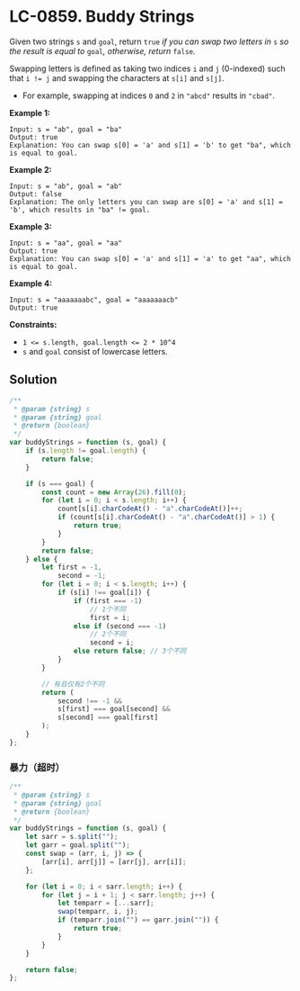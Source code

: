 # LC-0859. Buddy Strings

Given two strings `s` and `goal`, return `true` _if you can swap two letters in_ `s` _so_ _the result is equal to_ `goal`_, otherwise, return_ `false`_._

Swapping letters is defined as taking two indices `i` and `j` (0-indexed) such that `i != j` and swapping the characters at `s[i]` and `s[j]`.

-   For example, swapping at indices `0` and `2` in `"abcd"` results in `"cbad"`.

**Example 1:**

```
Input: s = "ab", goal = "ba"
Output: true
Explanation: You can swap s[0] = 'a' and s[1] = 'b' to get "ba", which is equal to goal.
```

**Example 2:**

```
Input: s = "ab", goal = "ab"
Output: false
Explanation: The only letters you can swap are s[0] = 'a' and s[1] = 'b', which results in "ba" != goal.
```

**Example 3:**

```
Input: s = "aa", goal = "aa"
Output: true
Explanation: You can swap s[0] = 'a' and s[1] = 'a' to get "aa", which is equal to goal.
```

**Example 4:**

```
Input: s = "aaaaaaabc", goal = "aaaaaaacb"
Output: true
```

**Constraints:**

-   `1 <= s.length, goal.length <= 2 * 10^4`
-   `s` and `goal` consist of lowercase letters.

## Solution

```javascript
/**
 * @param {string} s
 * @param {string} goal
 * @return {boolean}
 */
var buddyStrings = function (s, goal) {
    if (s.length != goal.length) {
        return false;
    }

    if (s === goal) {
        const count = new Array(26).fill(0);
        for (let i = 0; i < s.length; i++) {
            count[s[i].charCodeAt() - "a".charCodeAt()]++;
            if (count[s[i].charCodeAt() - "a".charCodeAt()] > 1) {
                return true;
            }
        }
        return false;
    } else {
        let first = -1,
            second = -1;
        for (let i = 0; i < s.length; i++) {
            if (s[i] !== goal[i]) {
                if (first === -1)
                    // 1个不同
                    first = i;
                else if (second === -1)
                    // 2个不同
                    second = i;
                else return false; // 3个不同
            }
        }

        // 有且仅有2个不同
        return (
            second !== -1 &&
            s[first] === goal[second] &&
            s[second] === goal[first]
        );
    }
};
```

### 暴力（超时）

```javascript
/**
 * @param {string} s
 * @param {string} goal
 * @return {boolean}
 */
var buddyStrings = function (s, goal) {
    let sarr = s.split("");
    let garr = goal.split("");
    const swap = (arr, i, j) => {
        [arr[i], arr[j]] = [arr[j], arr[i]];
    };

    for (let i = 0; i < sarr.length; i++) {
        for (let j = i + 1; j < sarr.length; j++) {
            let temparr = [...sarr];
            swap(temparr, i, j);
            if (temparr.join("") == garr.join("")) {
                return true;
            }
        }
    }

    return false;
};
```
